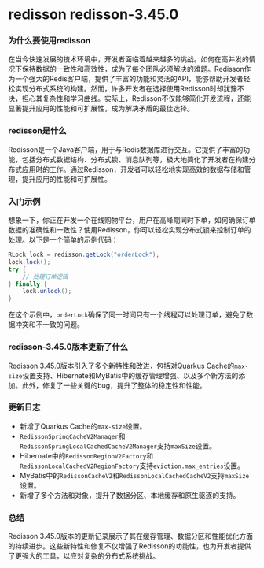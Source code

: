 # redisson redisson-3.45.0
### 为什么要使用redisson

在当今快速发展的技术环境中，开发者面临着越来越多的挑战。如何在高并发的情况下保持数据的一致性和高效性，成为了每个团队必须解决的难题。Redisson作为一个强大的Redis客户端，提供了丰富的功能和灵活的API，能够帮助开发者轻松实现分布式系统的构建。然而，许多开发者在选择使用Redisson时却犹豫不决，担心其复杂性和学习曲线。实际上，Redisson不仅能够简化开发流程，还能显著提升应用的性能和可扩展性，成为解决矛盾的最佳选择。

### redisson是什么

Redisson是一个Java客户端，用于与Redis数据库进行交互。它提供了丰富的功能，包括分布式数据结构、分布式锁、消息队列等，极大地简化了开发者在构建分布式应用时的工作。通过Redisson，开发者可以轻松地实现高效的数据存储和管理，提升应用的性能和可扩展性。

### 入门示例

想象一下，你正在开发一个在线购物平台，用户在高峰期同时下单，如何确保订单数据的准确性和一致性？使用Redisson，你可以轻松实现分布式锁来控制订单的处理。以下是一个简单的示例代码：

```java
RLock lock = redisson.getLock("orderLock");
lock.lock();
try {
    // 处理订单逻辑
} finally {
    lock.unlock();
}
```

在这个示例中，`orderLock`确保了同一时间只有一个线程可以处理订单，避免了数据冲突和不一致的问题。

### redisson-3.45.0版本更新了什么

Redisson 3.45.0版本引入了多个新特性和改进，包括对Quarkus Cache的`max-size`设置支持、Hibernate和MyBatis中的缓存管理增强、以及多个新方法的添加。此外，修复了一些关键的bug，提升了整体的稳定性和性能。

### 更新日志

- 新增了Quarkus Cache的`max-size`设置。
- `RedissonSpringCacheV2Manager`和`RedissonSpringLocalCachedCacheV2Manager`支持`maxSize`设置。
- Hibernate中的`RedissonRegionV2Factory`和`RedissonLocalCachedV2RegionFactory`支持`eviction.max_entries`设置。
- MyBatis中的`RedissonCacheV2`和`RedissonLocalCachedCacheV2`支持`maxSize`设置。
- 新增了多个方法和对象，提升了数据分区、本地缓存和原生驱逐的支持。

### 总结

Redisson 3.45.0版本的更新记录展示了其在缓存管理、数据分区和性能优化方面的持续进步。这些新特性和修复不仅增强了Redisson的功能性，也为开发者提供了更强大的工具，以应对复杂的分布式系统挑战。